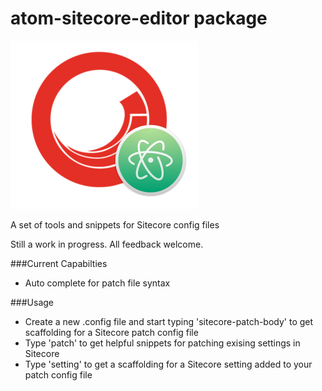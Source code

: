 # atom-sitecore-editor package

![atom-sitecore-editor](https://raw.githubusercontent.com/shanidgafur/atom-sitecore-editor/master/styles/atom-sitecore-editor.png)

A set of tools and snippets for Sitecore config files

Still a work in progress. All feedback welcome.


###Current Capabilties
- Auto complete for patch file syntax

###Usage
- Create a new .config file and start typing 'sitecore-patch-body' to get scaffolding for a Sitecore patch config file
- Type 'patch' to get helpful snippets for patching exising settings in Sitecore
- Type 'setting' to get a scaffolding for a Sitecore setting added to your patch config file
